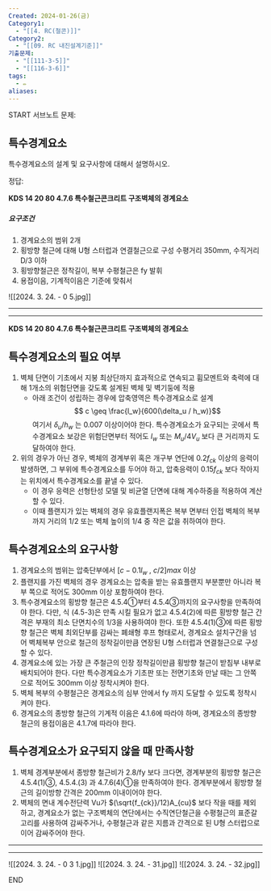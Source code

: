 ```yaml
---
Created: 2024-01-26(금)
Category1:
  - "[[4. RC(철콘)]]"
Category2:
  - "[[09. RC 내진설계기준]]"
기출문제:
  - "[[111-3-5]]"
  - "[[116-3-6]]"
tags:
  - ✏️
aliases:
---
```

START
서브노트
문제:  
## 특수경계요소
특수경계요소의 설계 및 요구사항에 대해서 설명하시오.

정답: 

**KDS 14 20 80 4.7.6 특수철근콘크리트 구조벽체의 경계요소**

##### 요구조건
1. 경계요소의 범위 2개
2. 횡방향 철근에 대해 U형 스터럽과 연결철근으로 구성 수평거리 350mm, 수직거리 D/3 이하
3. 횡방향철근은 정착길이, 복부 수평철근은 fy 발휘
4. 용접이음, 기계적이음은 기준에 맞춰서

![[2024. 3. 24. - 0 5.jpg]]

***
***
**KDS 14 20 80 4.7.6 특수철근콘크리트 구조벽체의 경계요소**
## 특수경계요소의 필요 여부
1. 벽체 단면이 기초에서 지붕 최상단까지 효과적으로 연속되고 휨모멘트와 축력에 대해 1개소의 위험단면을 갖도록 설계된 벽체 및 벽기둥에 적용
	- 아래 조건이 성립하는 경우에 압축영역은 특수경계요소로 설계$$ c \geq \frac{l_w}{600(\delta_u / h_w)}$$
	  여기서  $\delta_u / h_w$ 는 0.007 이상이어야 한다.
	  특수경계요소가 요구되는 곳에서 특수경계요소 보강은 위험단면부터 적어도 $l_w$ 또는  $M_u/4V_u$ 보다 큰 거리까지 도달하여야 한다.
1. 위의 경우가 아닌 경우, 벽체의 경계부위 혹은 개구부 연단에 0.2$f_{ck}$ 이상의 응력이 발생하면, 그 부위에 특수경계요소를 두어야 하고, 압축응력이 0.15$f_{ck}$ 보다 작아지는 위치에서 특수경계요소를 끝낼 수 있다.
   - 이 경우 응력은 선형탄성 모델 및 비균열 단면에 대해 계수하중을 적용하여 계산할 수 있다.
   - 이때 플랜지가 있는 벽체의 경우 유효플랜지폭은 복부 면부터 인접 벽체의 복부까지 거리의 1/2 또는 벽체 높이의 1/4 중 작은 값을 취하여야 한다.
## 특수경계요소의 요구사항
1. 경계요소의 범위는 압축단부에서 $[c-0.1l_w~,~ c/2]max$ 이상 
2. 플랜지를 가진 벽체의 경우 경계요소는 압축을 받는 유효플랜지 부분뿐만 아니라 복부 쪽으로 적어도 300mm 이상 포함하여야 한다.
3. 특수경계요소의 횡방향 철근은 4.5.4①부터 4.5.4③까지의 요구사항을 만족하여야 한다. 다만, 식 (4.5-3)은 만족 시킬 필요가 없고 4.5.4(2)에 따른 횡방향 철근 간격은 부재의 최소 단면치수의 1/3을 사용하여야 한다. 또한 4.5.4(1)③에 따른 횡방향 철근은 벽체 최외단부를 감싸는 폐쇄형 후프 형태로서, 경계요소 설치구간을 넘어 벽체복부 안으로 철근의 정착길이만큼 연장된 U형 스터럽과 연결철근으로 구성할 수 있다.
4. 경계요소에 있는 가장 큰 주철근의 인장 정착길이만큼 횡방향 철근이 받침부 내부로 배치되어야 한다. 다만 특수경계요소가 기초판 또는 전면기초와 만날 때는 그 안쪽으로 적어도 300mm 이상 정착시켜야 한다.
5. 벽체 복부의 수평철근은 경계요소의 심부 안에서 fy 까지 도달할 수 있도록 정착시켜야 한다.
6. 경계요소의 종방향 철근의 기계적 이음은 4.1.6에 따라야 하며, 경계요소의 종방향 철근의 용접이음은 4.1.7에 따라야 한다.
## 특수경계요소가 요구되지 않을 때 만족사항
1. 벽체 경계부분에서 종방향 철근비가 2.8/fy 보다 크다면, 경계부분의 횡방향 철근은 4.5.4(1)③, 4.5.4.(3) 과 4.7.6(4)①을 만족하여야 한다. 경계부분에서 횡방향 철근의 길이방향 간격은 200mm 이내이어야 한다.
2. 벽체의 면내 계수전단력 Vu가 $(\sqrt{f_{ck}}/12)A_{cu}$ 보다 작을 때를 제외하고, 경계요소가 없는 구조벽체의 연단에서는 수직연단철근을 수평철근의 표준갈고리를 사용하여 감싸주거나, 수평철근과 같은 지름과 간격으로 된 U형 스터럽으로 이어 감싸주어야 한다.
***
***
![[2024. 3. 24. - 0 3 1.jpg]]
![[2024. 3. 24. - 31.jpg]]
![[2024. 3. 24. - 32.jpg]]
<!--ID: 1706271273012-->
END